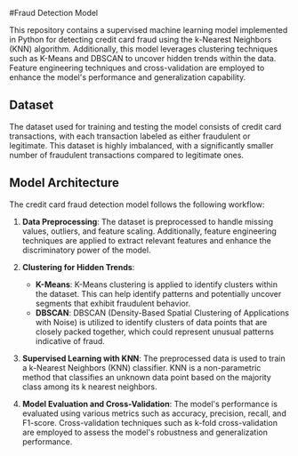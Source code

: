 #Fraud Detection Model

This repository contains a supervised machine learning model implemented in Python for detecting credit card fraud using the k-Nearest Neighbors (KNN) algorithm. Additionally, this model leverages clustering techniques such as K-Means and DBSCAN to uncover hidden trends within the data. Feature engineering techniques and cross-validation are employed to enhance the model's performance and generalization capability.

## Dataset

The dataset used for training and testing the model consists of credit card transactions, with each transaction labeled as either fraudulent or legitimate. This dataset is highly imbalanced, with a significantly smaller number of fraudulent transactions compared to legitimate ones.

## Model Architecture

The credit card fraud detection model follows the following workflow:

1. **Data Preprocessing**: The dataset is preprocessed to handle missing values, outliers, and feature scaling. Additionally, feature engineering techniques are applied to extract relevant features and enhance the discriminatory power of the model.

2. **Clustering for Hidden Trends**:
    - **K-Means**: K-Means clustering is applied to identify clusters within the dataset. This can help identify patterns and potentially uncover segments that exhibit fraudulent behavior.
    - **DBSCAN**: DBSCAN (Density-Based Spatial Clustering of Applications with Noise) is utilized to identify clusters of data points that are closely packed together, which could represent unusual patterns indicative of fraud.

3. **Supervised Learning with KNN**: The preprocessed data is used to train a k-Nearest Neighbors (KNN) classifier. KNN is a non-parametric method that classifies an unknown data point based on the majority class among its k nearest neighbors.

4. **Model Evaluation and Cross-Validation**: The model's performance is evaluated using various metrics such as accuracy, precision, recall, and F1-score. Cross-validation techniques such as k-fold cross-validation are employed to assess the model's robustness and generalization performance.
